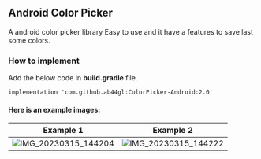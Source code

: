 ## Android Color Picker
A android color picker library
Easy to use and it have a features to save last some colors.

### How to implement
Add the below code in **build.gradle** file.
```
implementation 'com.github.ab44gl:ColorPicker-Android:2.0'
```

#### Here is an example images:

| Example 1  | Example 2 |
| ---- | ---- |
|![IMG_20230315_144204](https://user-images.githubusercontent.com/112514266/225262411-175c94ef-50ae-477e-aeb6-69c15b1d3a95.jpg) | ![IMG_20230315_144222](https://user-images.githubusercontent.com/112514266/225262425-3c9c0188-8cd4-4671-b084-3d41789df69c.jpg)|
